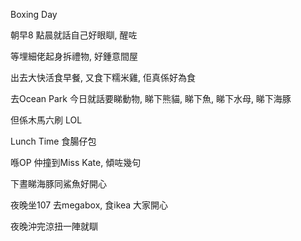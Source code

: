 Boxing Day

朝早8 點晨就話自己好眼瞓, 醒咗

等埋細佬起身拆禮物, 好鍾意間屋

出去大快活食早餐, 又食下糯米雞, 佢真係好為食

去Ocean Park 今日就話要睇動物, 睇下熊貓, 睇下魚, 睇下水母, 睇下海豚

但係木馬六刷 LOL

Lunch Time 食腸仔包

喺OP 仲撞到Miss Kate, 傾咗幾句

下晝睇海豚同鯊魚好開心

夜晚坐107 去megabox, 食ikea 大家開心

夜晚沖完涼扭一陣就瞓
